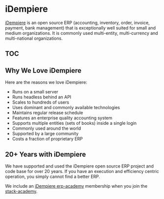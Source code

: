 # iDempiere

[iDempiere](https://idempiere.org) is an open source ERP (accounting, inventory, order, invoice, payment, bank management) that is exceptionally well suited for small and medium organizations. It is commonly used multi-entity, multi-currency and multi-national organizations.

## TOC

<!-- toc -->

## Why We Love iDempiere

Here are the reasons we love iDempiere:

- Runs on a small server
- Runs headless behind an API
- Scales to hundreds of users
- Uses dominant and commonly available technologies
- Maintains regular release schedule
- Features an enterprise quality accounting system
- Supports multiple entities (sets of books) inside a single login
- Commonly used around the world
- Supported by a large community
- Costs a fraction of proprietary ERP

## 20+ Years with iDempiere

We have supported and used the iDempiere open source ERP project and code base for over 20 years. If you have an execution and efficiency centric operation, you simply cannot find a better ERP.

We include an [iDempiere erp-academy](https://erp-academy.chuckboecking.com/) membership when you join the [stack-academy](./stack-academy.md).
